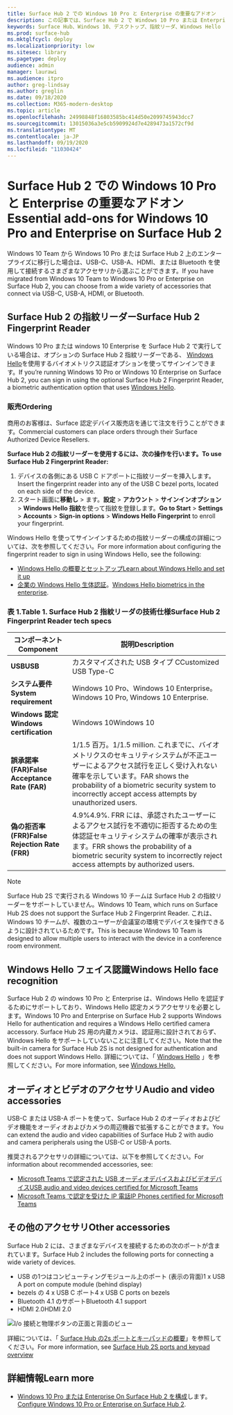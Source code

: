 ```yaml
---
title: Surface Hub 2 での Windows 10 Pro と Enterprise の重要なアドオン
description: この記事では、Surface Hub 2 で Windows 10 Pro または Enterprise で使用できるオプションのアクセサリについて説明します。
keywords: Surface Hub、Windows 10、デスクトップ、指紋リーダ、Windows Hello
ms.prod: surface-hub
ms.mktglfcycl: deploy
ms.localizationpriority: low
ms.sitesec: library
ms.pagetype: deploy
audience: admin
manager: laurawi
ms.audience: itpro
author: greg-lindsay
ms.author: greglin
ms.date: 09/18/2020
ms.collection: M365-modern-desktop
ms.topic: article
ms.openlocfilehash: 24998848f16803585bc414d50e2099745943dcc7
ms.sourcegitcommit: 13015036a3e5cb5909924d7e4289473a1572cf9d
ms.translationtype: MT
ms.contentlocale: ja-JP
ms.lasthandoff: 09/19/2020
ms.locfileid: "11030424"
---
```

# <span data-ttu-id="9e87c-104">Surface Hub 2 での Windows 10 Pro と Enterprise の重要なアドオン</span><span class="sxs-lookup"><span data-stu-id="9e87c-104">Essential add-ons for Windows 10 Pro and Enterprise on Surface Hub 2</span></span>

<span data-ttu-id="9e87c-105">Windows 10 Team から Windows 10 Pro または Surface Hub 2 上のエンタープライズに移行した場合は、USB-C、USB-A、HDMI、または Bluetooth を使用して接続するさまざまなアクセサリから選ぶことができます。</span><span class="sxs-lookup"><span data-stu-id="9e87c-105">If you have migrated from Windows 10 Team to Windows 10 Pro or Enterprise on Surface Hub 2, you can choose from a wide variety of accessories that connect via USB-C, USB-A, HDMI, or Bluetooth.</span></span> 

## <span data-ttu-id="9e87c-106">Surface Hub 2 の指紋リーダー</span><span class="sxs-lookup"><span data-stu-id="9e87c-106">Surface Hub 2 Fingerprint Reader</span></span>

<span data-ttu-id="9e87c-107">Windows 10 Pro または windows 10 Enterprise を Surface Hub 2 で実行している場合は、オプションの Surface Hub 2 指紋リーダーである、 [Windows Hello](https://docs.microsoft.com/windows-hardware/design/device-experiences/windows-hello)を使用するバイオメトリクス認証オプションを使ってサインインできます。</span><span class="sxs-lookup"><span data-stu-id="9e87c-107">If you’re running Windows 10 Pro or Windows 10 Enterprise on Surface Hub 2, you can sign in using the optional Surface Hub 2 Fingerprint Reader, a biometric authentication option that uses [Windows Hello](https://docs.microsoft.com/windows-hardware/design/device-experiences/windows-hello).</span></span>

### <span data-ttu-id="9e87c-108">販売</span><span class="sxs-lookup"><span data-stu-id="9e87c-108">Ordering</span></span>

<span data-ttu-id="9e87c-109">商用のお客様は、Surface 認定デバイス販売店を通じて注文を行うことができます。</span><span class="sxs-lookup"><span data-stu-id="9e87c-109">Commercial customers can place orders through their Surface Authorized Device Resellers.</span></span>

**<span data-ttu-id="9e87c-110">Surface Hub 2 の指紋リーダーを使用するには、次の操作を行います。</span><span class="sxs-lookup"><span data-stu-id="9e87c-110">To use Surface Hub 2 Fingerprint Reader:</span></span>**

1. <span data-ttu-id="9e87c-111">デバイスの各側にある USB C ドアポートに指紋リーダーを挿入します。</span><span class="sxs-lookup"><span data-stu-id="9e87c-111">Insert the fingerprint reader into any of the USB C bezel ports, located on each side of the device.</span></span>
2. <span data-ttu-id="9e87c-112">スタート画面に**移動し**  >  ます。**設定**  > **アカウント**  > **サインインオプション**  > **Windows Hello 指紋**を使って指紋を登録します。</span><span class="sxs-lookup"><span data-stu-id="9e87c-112">**Go to Start** > **Settings** > **Accounts** > **Sign-in options** > **Windows Hello Fingerprint** to enroll your fingerprint.</span></span>

<span data-ttu-id="9e87c-113">Windows Hello を使ってサインインするための指紋リーダーの構成の詳細については、次を参照してください。</span><span class="sxs-lookup"><span data-stu-id="9e87c-113">For more information about configuring the fingerprint reader to sign in using Windows Hello, see the following:</span></span>

- [<span data-ttu-id="9e87c-114">Windows Hello の概要とセットアップ</span><span class="sxs-lookup"><span data-stu-id="9e87c-114">Learn about Windows Hello and set it up</span></span>](https://support.microsoft.com/help/4028017/windows-learn-about-windows-hello-and-set-it-up)
- <span data-ttu-id="9e87c-115">[企業の Windows Hello 生体認証](https://docs.microsoft.com/windows/security/identity-protection/hello-for-business/hello-biometrics-in-enterprise)。</span><span class="sxs-lookup"><span data-stu-id="9e87c-115">[Windows Hello biometrics in the enterprise](https://docs.microsoft.com/windows/security/identity-protection/hello-for-business/hello-biometrics-in-enterprise).</span></span>

  
### <span data-ttu-id="9e87c-116">表 1.</span><span class="sxs-lookup"><span data-stu-id="9e87c-116">Table 1.</span></span> <span data-ttu-id="9e87c-117">Surface Hub 2 指紋リーダの技術仕様</span><span class="sxs-lookup"><span data-stu-id="9e87c-117">Surface Hub 2 Fingerprint Reader tech specs</span></span>


| <span data-ttu-id="9e87c-118">コンポーネント</span><span class="sxs-lookup"><span data-stu-id="9e87c-118">Component</span></span>                       | <span data-ttu-id="9e87c-119">説明</span><span class="sxs-lookup"><span data-stu-id="9e87c-119">Description</span></span>                                                                                                                          |
| ------------------------------- | ------------------------------------------------------------------------------------------------------------------------------------ |
| **<span data-ttu-id="9e87c-120">USB</span><span class="sxs-lookup"><span data-stu-id="9e87c-120">USB</span></span>**                         | <span data-ttu-id="9e87c-121">カスタマイズされた USB タイプ C</span><span class="sxs-lookup"><span data-stu-id="9e87c-121">Customized USB Type-C</span></span>                                                                                                           |
| **<span data-ttu-id="9e87c-122">システム要件</span><span class="sxs-lookup"><span data-stu-id="9e87c-122">System requirement</span></span>**          | <span data-ttu-id="9e87c-123">Windows 10 Pro、Windows 10 Enterprise。</span><span class="sxs-lookup"><span data-stu-id="9e87c-123">Windows 10 Pro, Windows 10 Enterprise.</span></span>                                                                                               |
| **<span data-ttu-id="9e87c-124">Windows 認定</span><span class="sxs-lookup"><span data-stu-id="9e87c-124">Windows certification</span></span>**       | <span data-ttu-id="9e87c-125">Windows 10</span><span class="sxs-lookup"><span data-stu-id="9e87c-125">Windows 10</span></span>                                                                                                                           |
| **<span data-ttu-id="9e87c-126">誤承諾率 (FAR)</span><span class="sxs-lookup"><span data-stu-id="9e87c-126">False Acceptance Rate (FAR)</span></span>** | <span data-ttu-id="9e87c-127">1/1.5 百万。</span><span class="sxs-lookup"><span data-stu-id="9e87c-127">1/1.5 million.</span></span> <span data-ttu-id="9e87c-128">これまでに、バイオメトリクスのセキュリティシステムが不正ユーザーによるアクセス試行を正しく受け入れない確率を示しています。</span><span class="sxs-lookup"><span data-stu-id="9e87c-128">FAR shows the probability of a biometric security system to incorrectly accept access attempts by unauthorized users.</span></span> |
| **<span data-ttu-id="9e87c-129">偽の拒否率 (FRR)</span><span class="sxs-lookup"><span data-stu-id="9e87c-129">False Rejection Rate (FRR)</span></span>** | <span data-ttu-id="9e87c-130">4.9%</span><span class="sxs-lookup"><span data-stu-id="9e87c-130">4.9%.</span></span> <span data-ttu-id="9e87c-131">FRR には、承認されたユーザーによるアクセス試行を不適切に拒否するための生体認証セキュリティシステムの確率が表示されます。</span><span class="sxs-lookup"><span data-stu-id="9e87c-131">FRR shows the probability of a biometric security system to incorrectly reject access attempts by authorized users.</span></span> |


> [!NOTE]
> <span data-ttu-id="9e87c-132">Surface Hub 2S で実行される Windows 10 チームは Surface Hub 2 の指紋リーダーをサポートしていません。</span><span class="sxs-lookup"><span data-stu-id="9e87c-132">Windows 10 Team, which runs on Surface Hub 2S does not support the Surface Hub 2 Fingerprint Reader.</span></span> <span data-ttu-id="9e87c-133">これは、Windows 10 チームが、複数のユーザーが会議室の環境でデバイスを操作できるように設計されているためです。</span><span class="sxs-lookup"><span data-stu-id="9e87c-133">This is because Windows 10 Team is designed to allow multiple users to interact with the device in a conference room environment.</span></span> 
 
## <span data-ttu-id="9e87c-134">Windows Hello フェイス認識</span><span class="sxs-lookup"><span data-stu-id="9e87c-134">Windows Hello face recognition</span></span>

<span data-ttu-id="9e87c-135">Surface Hub 2 の windows 10 Pro と Enterprise は、Windows Hello を認証するためにサポートしており、Windows Hello 認定カメラアクセサリを必要とします。</span><span class="sxs-lookup"><span data-stu-id="9e87c-135">Windows 10 Pro and Enterprise on Surface Hub 2 supports Windows Hello for authentication and requires a Windows Hello certified camera accessory.</span></span> <span data-ttu-id="9e87c-136">Surface Hub 2S 用の内蔵カメラは、認証用に設計されておらず、Windows Hello をサポートしていないことに注意してください。</span><span class="sxs-lookup"><span data-stu-id="9e87c-136">Note that the built-in camera for Surface Hub 2S is not designed for authentication and does not support Windows Hello.</span></span> <span data-ttu-id="9e87c-137">詳細については、「 [Windows Hello](https://docs.microsoft.com/windows-hardware/design/device-experiences/windows-hello) 」を参照してください。</span><span class="sxs-lookup"><span data-stu-id="9e87c-137">For more information, see [Windows Hello.](https://docs.microsoft.com/windows-hardware/design/device-experiences/windows-hello)</span></span>


## <span data-ttu-id="9e87c-138">オーディオとビデオのアクセサリ</span><span class="sxs-lookup"><span data-stu-id="9e87c-138">Audio and video accessories</span></span>

<span data-ttu-id="9e87c-139">USB-C または USB-A ポートを使って、Surface Hub 2 のオーディオおよびビデオ機能をオーディオおよびカメラの周辺機器で拡張することができます。</span><span class="sxs-lookup"><span data-stu-id="9e87c-139">You can extend the audio and video capabilities of Surface Hub 2 with audio and camera peripherals using the USB-C or USB-A ports.</span></span>

<span data-ttu-id="9e87c-140">推奨されるアクセサリの詳細については、以下を参照してください。</span><span class="sxs-lookup"><span data-stu-id="9e87c-140">For information about recommended accessories, see:</span></span>

- [<span data-ttu-id="9e87c-141">Microsoft Teams で認定された USB オーディオデバイスおよびビデオデバイス</span><span class="sxs-lookup"><span data-stu-id="9e87c-141">USB audio and video devices certified for Microsoft Teams</span></span>](https://docs.microsoft.com/microsoftteams/devices/usb-devices)
- [<span data-ttu-id="9e87c-142">Microsoft Teams で認定を受けた IP 電話</span><span class="sxs-lookup"><span data-stu-id="9e87c-142">IP Phones certified for Microsoft Teams</span></span>](https://docs.microsoft.com/microsoftteams/devices/teams-ip-phones)



## <span data-ttu-id="9e87c-143">その他のアクセサリ</span><span class="sxs-lookup"><span data-stu-id="9e87c-143">Other accessories</span></span>
<span data-ttu-id="9e87c-144">Surface Hub 2 には、さまざまなデバイスを接続するための次のポートが含まれています。</span><span class="sxs-lookup"><span data-stu-id="9e87c-144">Surface Hub 2 includes the following ports for connecting a wide variety of devices.</span></span> 

- <span data-ttu-id="9e87c-145">USB の1つはコンピューティングモジュール上のポート (表示の背面)</span><span class="sxs-lookup"><span data-stu-id="9e87c-145">1 x USB A port on compute module (behind display)</span></span>
- <span data-ttu-id="9e87c-146">bezels の 4 x USB C ポート</span><span class="sxs-lookup"><span data-stu-id="9e87c-146">4 x USB C ports on bezels</span></span>
- <span data-ttu-id="9e87c-147">Bluetooth 4.1 のサポート</span><span class="sxs-lookup"><span data-stu-id="9e87c-147">Bluetooth 4.1 support</span></span>
- <span data-ttu-id="9e87c-148">HDMI 2.0</span><span class="sxs-lookup"><span data-stu-id="9e87c-148">HDMI 2.0</span></span>

 ![I/o 接続と物理ボタンの正面と背面のビュー](images/hub2s-schematic.png)

<span data-ttu-id="9e87c-150">詳細については、「 [Surface Hub の2s ポートとキーパッドの概要](surface-hub-2s-port-keypad-overview.md)」を参照してください。</span><span class="sxs-lookup"><span data-stu-id="9e87c-150">For more information, see [Surface Hub 2S ports and keypad overview](surface-hub-2s-port-keypad-overview.md)</span></span>


## <span data-ttu-id="9e87c-151">詳細情報</span><span class="sxs-lookup"><span data-stu-id="9e87c-151">Learn more</span></span>

- <span data-ttu-id="9e87c-152">[Windows 10 Pro または Enterprise On Surface Hub 2 を構成](surface-hub-2-post-install.md)します。</span><span class="sxs-lookup"><span data-stu-id="9e87c-152">[Configure Windows 10 Pro or Enterprise on Surface Hub 2](surface-hub-2-post-install.md).</span></span>